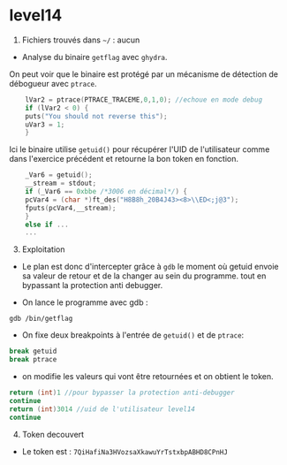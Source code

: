 # level14

1. Fichiers trouvés dans `~/` : aucun

- Analyse du binaire `getflag` avec `ghydra`.

On peut voir que le binaire est protégé par un mécanisme de détection de débogueur avec `ptrace`.
```c
	lVar2 = ptrace(PTRACE_TRACEME,0,1,0); //echoue en mode debug
	if (lVar2 < 0) {
	puts("You should not reverse this");
	uVar3 = 1;
	}
```

Ici le binaire utilise `getuid()` pour récupérer l'UID de l'utilisateur comme dans l'exercice précédent et retourne la bon token en fonction.
```c
	_Var6 = getuid();
	__stream = stdout;
	if (_Var6 == 0xbbe /*3006 en décimal*/) {
	pcVar4 = (char *)ft_des("H8B8h_20B4J43><8>\\ED<;j@3");
	fputs(pcVar4,__stream);
	}
	else if ...
	...
```

3. Exploitation

- Le plan est donc d'intercepter grâce à `gdb` le moment où getuid envoie sa valeur de retour et de la changer au sein du programme. tout en bypassant la protection anti debugger.

- On lance le programme avec gdb : 

``` gdb /bin/getflag ```

- On fixe deux breakpoints à l'entrée de `getuid()` et de `ptrace`: 

``` c
break getuid
break ptrace
```

- on modifie les valeurs qui vont être retournées et on obtient le token.

``` c
return (int)1 //pour bypasser la protection anti-debugger
continue
return (int)3014 //uid de l'utilisateur level14
continue
```

4. Token decouvert

- Le token est : `7QiHafiNa3HVozsaXkawuYrTstxbpABHD8CPnHJ`
